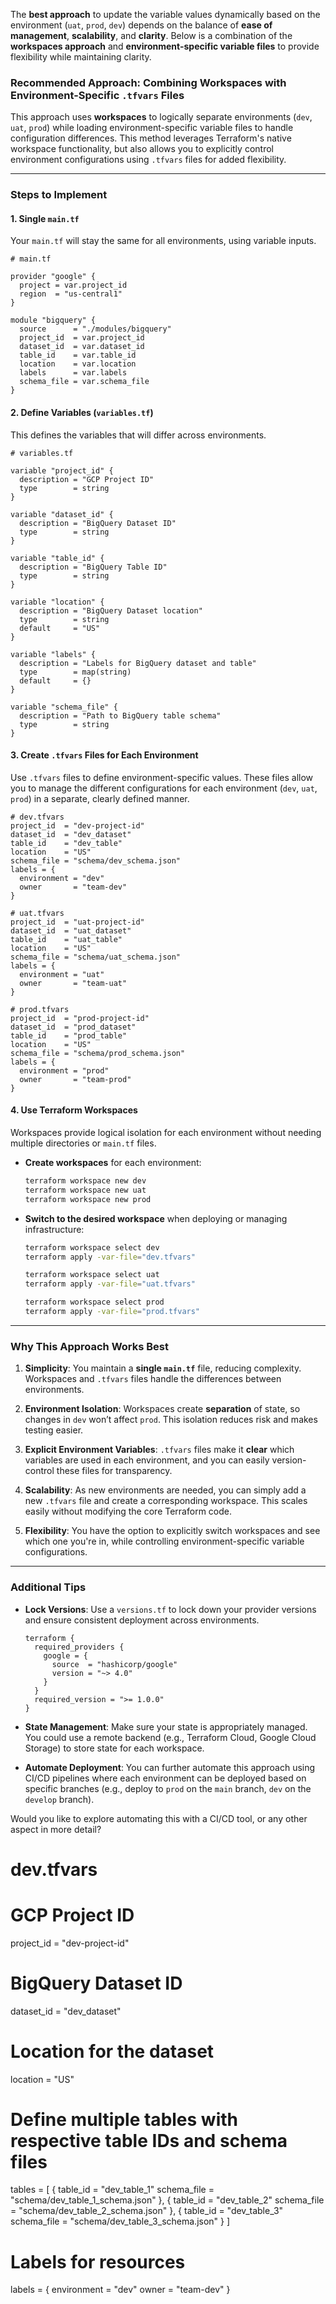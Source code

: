 
The **best approach** to update the variable values dynamically based on the environment (`uat`, `prod`, `dev`) depends on the balance of **ease of management**, **scalability**, and **clarity**. Below is a combination of the **workspaces approach** and **environment-specific variable files** to provide flexibility while maintaining clarity.

### Recommended Approach: Combining Workspaces with Environment-Specific `.tfvars` Files

This approach uses **workspaces** to logically separate environments (`dev`, `uat`, `prod`) while loading environment-specific variable files to handle configuration differences. This method leverages Terraform's native workspace functionality, but also allows you to explicitly control environment configurations using `.tfvars` files for added flexibility.

---

### Steps to Implement

#### 1. **Single `main.tf`**
Your `main.tf` will stay the same for all environments, using variable inputs.

```hcl
# main.tf

provider "google" {
  project = var.project_id
  region  = "us-central1"
}

module "bigquery" {
  source      = "./modules/bigquery"
  project_id  = var.project_id
  dataset_id  = var.dataset_id
  table_id    = var.table_id
  location    = var.location
  labels      = var.labels
  schema_file = var.schema_file
}
```

#### 2. **Define Variables (`variables.tf`)**
This defines the variables that will differ across environments.

```hcl
# variables.tf

variable "project_id" {
  description = "GCP Project ID"
  type        = string
}

variable "dataset_id" {
  description = "BigQuery Dataset ID"
  type        = string
}

variable "table_id" {
  description = "BigQuery Table ID"
  type        = string
}

variable "location" {
  description = "BigQuery Dataset location"
  type        = string
  default     = "US"
}

variable "labels" {
  description = "Labels for BigQuery dataset and table"
  type        = map(string)
  default     = {}
}

variable "schema_file" {
  description = "Path to BigQuery table schema"
  type        = string
}
```

#### 3. **Create `.tfvars` Files for Each Environment**

Use `.tfvars` files to define environment-specific values. These files allow you to manage the different configurations for each environment (`dev`, `uat`, `prod`) in a separate, clearly defined manner.

```hcl
# dev.tfvars
project_id  = "dev-project-id"
dataset_id  = "dev_dataset"
table_id    = "dev_table"
location    = "US"
schema_file = "schema/dev_schema.json"
labels = {
  environment = "dev"
  owner       = "team-dev"
}

# uat.tfvars
project_id  = "uat-project-id"
dataset_id  = "uat_dataset"
table_id    = "uat_table"
location    = "US"
schema_file = "schema/uat_schema.json"
labels = {
  environment = "uat"
  owner       = "team-uat"
}

# prod.tfvars
project_id  = "prod-project-id"
dataset_id  = "prod_dataset"
table_id    = "prod_table"
location    = "US"
schema_file = "schema/prod_schema.json"
labels = {
  environment = "prod"
  owner       = "team-prod"
}
```

#### 4. **Use Terraform Workspaces**
Workspaces provide logical isolation for each environment without needing multiple directories or `main.tf` files.

- **Create workspaces** for each environment:
  
  ```bash
  terraform workspace new dev
  terraform workspace new uat
  terraform workspace new prod
  ```

- **Switch to the desired workspace** when deploying or managing infrastructure:

  ```bash
  terraform workspace select dev
  terraform apply -var-file="dev.tfvars"

  terraform workspace select uat
  terraform apply -var-file="uat.tfvars"

  terraform workspace select prod
  terraform apply -var-file="prod.tfvars"
  ```

---

### Why This Approach Works Best

1. **Simplicity**: You maintain a **single `main.tf`** file, reducing complexity. Workspaces and `.tfvars` files handle the differences between environments.

2. **Environment Isolation**: Workspaces create **separation** of state, so changes in `dev` won’t affect `prod`. This isolation reduces risk and makes testing easier.

3. **Explicit Environment Variables**: `.tfvars` files make it **clear** which variables are used in each environment, and you can easily version-control these files for transparency.

4. **Scalability**: As new environments are needed, you can simply add a new `.tfvars` file and create a corresponding workspace. This scales easily without modifying the core Terraform code.

5. **Flexibility**: You have the option to explicitly switch workspaces and see which one you're in, while controlling environment-specific variable configurations.

---

### Additional Tips

- **Lock Versions**: Use a `versions.tf` to lock down your provider versions and ensure consistent deployment across environments.
  
    ```hcl
    terraform {
      required_providers {
        google = {
          source  = "hashicorp/google"
          version = "~> 4.0"
        }
      }
      required_version = ">= 1.0.0"
    }
    ```

- **State Management**: Make sure your state is appropriately managed. You could use a remote backend (e.g., Terraform Cloud, Google Cloud Storage) to store state for each workspace.

- **Automate Deployment**: You can further automate this approach using CI/CD pipelines where each environment can be deployed based on specific branches (e.g., deploy to `prod` on the `main` branch, `dev` on the `develop` branch).

Would you like to explore automating this with a CI/CD tool, or any other aspect in more detail?


# dev.tfvars

# GCP Project ID
project_id  = "dev-project-id"

# BigQuery Dataset ID
dataset_id  = "dev_dataset"

# Location for the dataset
location    = "US"

# Define multiple tables with respective table IDs and schema files
tables = [
  {
    table_id    = "dev_table_1"
    schema_file = "schema/dev_table_1_schema.json"
  },
  {
    table_id    = "dev_table_2"
    schema_file = "schema/dev_table_2_schema.json"
  },
  {
    table_id    = "dev_table_3"
    schema_file = "schema/dev_table_3_schema.json"
  }
]

# Labels for resources
labels = {
  environment = "dev"
  owner       = "team-dev"
}
